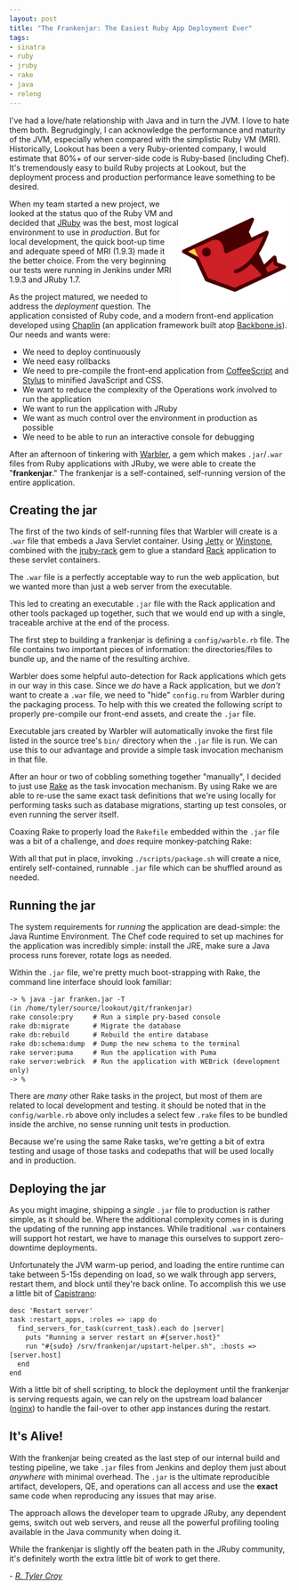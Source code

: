 ```yaml
---
layout: post
title: "The Frankenjar: The Easiest Ruby App Deployment Ever"
tags:
- sinatra
- ruby
- jruby
- rake
- java
- releng
---
```


I've had a love/hate relationship with Java and in turn the JVM. I love to hate
them both. Begrudgingly, I can acknowledge the performance and maturity of the
JVM, especially when compared with the simplistic Ruby VM (MRI). Historically,
Lookout has been a very Ruby-oriented company, I would estimate that 80%+ of
our server-side code is Ruby-based (including Chef). It's tremendously easy to
build Ruby projects at Lookout, but the deployment process and production
performance leave something to be desired.

<img src="/images/jruby_large.png" title="JRuby!" width="200" align="right"/>

When my team started a new project, we looked at the status quo of the Ruby VM
and decided that [JRuby](http://www.jruby.org) was the best, most logical
environment to use in *production*. But for local development, the quick
boot-up time and adequate speed of MRI (1.9.3) made it the better choice. From
the very beginning our tests were running in Jenkins under MRI 1.9.3 and JRuby 1.7.

As the project matured, we needed to address the *deployment* question. The
application consisted of Ruby code, and a modern front-end application
developed using [Chaplin](https://github.com/chaplinjs/chaplin) (an application
framework built atop [Backbone.js](http://backbonejs.org/)). Our needs and
wants were:

 * We need to deploy continuously
 * We need easy rollbacks
 * We need to pre-compile the front-end application from
   [CoffeeScript](http://coffeescript.org/) and
   [Stylus](http://learnboost.github.io/stylus/) to minified JavaScript and CSS.
 * We want to reduce the complexity of the Operations work involved to run the
   application
 * We want to run the application with JRuby
 * We want as much control over the environment in production as possible
 * We need to be able to run an interactive console for debugging


After an afternoon of tinkering with
[Warbler](https://github.com/jruby/warbler#readme), a gem which makes `.jar`/`.war`
files from Ruby applications with JRuby, we were able to create the
"**frankenjar**." The frankenjar is a self-contained, self-running version of
the entire application.


## Creating the jar

The first of the two kinds of self-running files that Warbler will create is a
`.war` file that embeds a Java Servlet container. Using [Jetty](http://www.eclipse.org/jetty/) or
[Winstone](http://winstone.sourceforge.net/), combined with the
[jruby-rack](https://github.com/jruby/jruby-rack) gem to glue a standard
[Rack](https://github.com/rack/rack) application to these servlet containers.

The `.war` file is a perfectly acceptable way to run the web application, but
we wanted more than just a web server from the executable.

This led to creating an executable `.jar` file with the Rack application and
other tools packaged up together, such that we would end up with a single,
traceable archive at the end of the process.


The first step to building a frankenjar is defining a `config/warble.rb` file.
The file contains two important pieces of information: the directories/files to
bundle up, and the name of the resulting archive.

<script src="https://gist.github.com/rtyler/6208038.js?file=warble.rb" type="text/javascript">
</script>

Warbler does some helpful auto-detection for Rack applications which gets in
our way in this case. Since we *do* have a Rack application, but we *don't*
want to create a `.war` file, we need to "hide" `config.ru` from Warbler during
the packaging process. To help with this we created the following script to
properly pre-compile our front-end assets, and create the `.jar` file.

<script src="https://gist.github.com/rtyler/6208038.js?file=package.sh" type="text/javascript">
</script>


Executable jars created by Warbler will automatically invoke the first file
listed in the source tree's `bin/` directory when the `.jar` file is run. We
can use this to our advantage and provide a simple task invocation mechanism in
that file.

After an hour or two of cobbling something together "manually", I decided to
just use [Rake](http://rake.rubyforge.org/) as the task invocation mechanism.
By using Rake we are able to re-use the same exact task definitions that we're
using locally for performing tasks such as database migrations, starting up
test consoles, or even running the server itself.

Coaxing Rake to properly load the `Rakefile` embedded within the `.jar` file
was a bit of a challenge, and *does* require monkey-patching Rake:

<script src="https://gist.github.com/rtyler/6208038.js?file=franken.rb" type="text/javascript">
</script>


With all that put in place, invoking `./scripts/package.sh` will create a nice,
entirely self-contained, runnable `.jar` file which can be shuffled around as
needed.


## Running the jar

The system requirements for *running* the application are dead-simple: the Java
Runtime Environment. The Chef code required to set up machines for the
application was incredibly simple: install the JRE, make sure a Java process
runs forever, rotate logs as needed.

Within the `.jar` file, we're pretty much boot-strapping with Rake, the command
line interface should look familiar:

    -> % java -jar franken.jar -T
    (in /home/tyler/source/lookout/git/frankenjar)
    rake console:pry     # Run a simple pry-based console
    rake db:migrate      # Migrate the database
    rake db:rebuild      # Rebuild the entire database
    rake db:schema:dump  # Dump the new schema to the terminal
    rake server:puma     # Run the application with Puma
    rake server:webrick  # Run the application with WEBrick (development only)
    -> %

There are *many* other Rake tasks in the project, but most of them are related
to local development and testing. it should be noted that in the
`config/warble.rb` above only includes a select few `.rake` files to be bundled
inside the archive, no sense running unit tests in production.

Because we're using the same Rake tasks, we're getting a bit of extra testing
and usage of those tasks and codepaths that will be used locally and in
production.


## Deploying the jar


As you might imagine, shipping a *single* `.jar` file to production is rather
simple, as it should be. Where the additional complexity comes in is during the
updating of the running app instances. While traditional `.war` containers will
support hot restart, we have to manage this ourselves to support
zero-downtime deployments.

Unfortunately the JVM warm-up period, and loading
the entire runtime can take between 5-15s depending on load, so we walk through
app servers, restart them, and block until they're back online. To accomplish
this we use a little bit of [Capistrano](http://www.capistranorb.com/):

    desc 'Restart server'
    task :restart_apps, :roles => :app do
      find_servers_for_task(current_task).each do |server|
        puts "Running a server restart on #{server.host}"
        run "#{sudo} /srv/frankenjar/upstart-helper.sh", :hosts => [server.host]
      end
    end

With a little bit of shell scripting, to block the deployment until the
frankenjar is serving requests again, we can rely on the upstream load balancer
([nginx](http://nginx.org/)) to handle the fail-over to other app instances
during the restart.

<script src="https://gist.github.com/rtyler/6208038.js?file=upstart-helper.sh" type="text/javascript">
</script>


## It's Alive!

With the frankenjar being created as the last step of our internal build and
testing pipeline, we take `.jar` files from Jenkins and deploy them just about
*anywhere* with minimal overhead. The `.jar` is the ultimate reproducible
artifact, developers, QE, and operations can all access and use the **exact**
same code when reproducing any issues that may arise.

The approach allows the developer team to upgrade JRuby, any dependent gems,
switch out web servers, and reuse all the powerful profiling tooling available
in the Java community when doing it.

While the frankenjar is slightly off the beaten path in the JRuby community, it's
definitely worth the extra little bit of work to get there.



*- [R. Tyler Croy](https://github.com/rtyler)*
